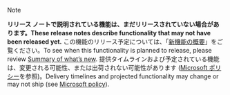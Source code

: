  > [!NOTE]
 >  <span data-ttu-id="0de75-101">**リリース ノートで説明されている機能は、まだリリースされていない場合があります。**</span><span class="sxs-lookup"><span data-stu-id="0de75-101">**These release notes describe functionality that may not have been released yet.**</span></span>
<span data-ttu-id="0de75-102">この機能のリリース予定については、「[新機能の概要](/business-applications-release-notes/April18/microsoft-social-engagement/overview)」をご覧ください。</span><span class="sxs-lookup"><span data-stu-id="0de75-102">To see when this functionality is planned to release, please review [Summary of what’s new](/business-applications-release-notes/April18/microsoft-social-engagement/overview).</span></span> <span data-ttu-id="0de75-103">提供タイムラインおよび予定されている機能は、変更される可能性、または出荷されない可能性があります ([Microsoft ポリシー](https://go.microsoft.com/fwlink/p/?linkid=2007332)を参照)。</span><span class="sxs-lookup"><span data-stu-id="0de75-103">Delivery timelines and projected functionality may change or may not ship (see [Microsoft policy](https://go.microsoft.com/fwlink/p/?linkid=2007332)).</span></span> 
